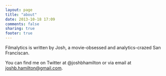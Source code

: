 ```yaml
---
layout: page
title: "about"
date: 2013-10-18 17:09
comments: false
sharing: true
footer: true
---
```


Filmalytics is written by Josh, a movie-obsessed and analytics-crazed San Franciscan.

You can find me on Twitter at @joshbhamilton or via email at joshb.hamilton@gmail.com.